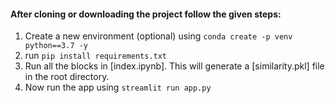 #### After cloning or downloading the project follow the given steps:  
  1. Create a new environment (optional) using ``` conda create -p venv python==3.7 -y ```
  2. run
``` pip install requirements.txt ```  
  4. Run all the blocks in [index.ipynb]. This will generate a [similarity.pkl] file in the root directory.
  5. Now run the app using
```streamlit run app.py```
